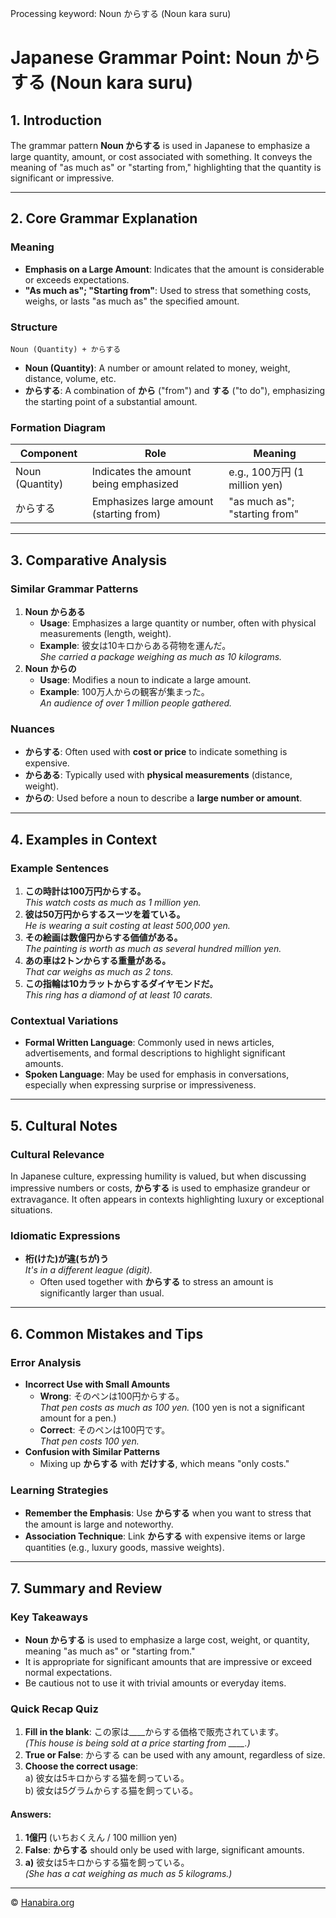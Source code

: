 Processing keyword: Noun からする (Noun kara suru)
# Japanese Grammar Point: Noun からする (Noun kara suru)

## 1. Introduction
The grammar pattern **Noun からする** is used in Japanese to emphasize a large quantity, amount, or cost associated with something. It conveys the meaning of "as much as" or "starting from," highlighting that the quantity is significant or impressive.

---
## 2. Core Grammar Explanation
### Meaning
- **Emphasis on a Large Amount**: Indicates that the amount is considerable or exceeds expectations.
- **"As much as"; "Starting from"**: Used to stress that something costs, weighs, or lasts "as much as" the specified amount.
### Structure
```
Noun (Quantity) + からする
```
- **Noun (Quantity)**: A number or amount related to money, weight, distance, volume, etc.
- **からする**: A combination of **から** ("from") and **する** ("to do"), emphasizing the starting point of a substantial amount.
### Formation Diagram
| Component            | Role                                 | Meaning                           |
|----------------------|--------------------------------------|-----------------------------------|
| Noun (Quantity)      | Indicates the amount being emphasized | e.g., 100万円 (1 million yen)     |
| からする            | Emphasizes large amount (starting from) | "as much as"; "starting from"     |
---
## 3. Comparative Analysis
### Similar Grammar Patterns
1. **Noun からある**
   - **Usage**: Emphasizes a large quantity or number, often with physical measurements (length, weight).
   - **Example**: 彼女は10キロからある荷物を運んだ。  
     *She carried a package weighing as much as 10 kilograms.*
2. **Noun からの**
   - **Usage**: Modifies a noun to indicate a large amount.
   - **Example**: 100万人からの観客が集まった。  
     *An audience of over 1 million people gathered.*
### Nuances
- **からする**: Often used with **cost or price** to indicate something is expensive.
- **からある**: Typically used with **physical measurements** (distance, weight).
- **からの**: Used before a noun to describe a **large number or amount**.
---
## 4. Examples in Context
### Example Sentences
1. **この時計は100万円からする。**  
   *This watch costs as much as 1 million yen.*
2. **彼は50万円からするスーツを着ている。**  
   *He is wearing a suit costing at least 500,000 yen.*
3. **その絵画は数億円からする価値がある。**  
   *The painting is worth as much as several hundred million yen.*
4. **あの車は2トンからする重量がある。**  
   *That car weighs as much as 2 tons.*
5. **この指輪は10カラットからするダイヤモンドだ。**  
   *This ring has a diamond of at least 10 carats.*
### Contextual Variations
- **Formal Written Language**: Commonly used in news articles, advertisements, and formal descriptions to highlight significant amounts.
- **Spoken Language**: May be used for emphasis in conversations, especially when expressing surprise or impressiveness.
---
## 5. Cultural Notes
### Cultural Relevance
In Japanese culture, expressing humility is valued, but when discussing impressive numbers or costs, **からする** is used to emphasize grandeur or extravagance. It often appears in contexts highlighting luxury or exceptional situations.
### Idiomatic Expressions
- **桁(けた)が違(ちが)う**  
  *It's in a different league (digit).*  
  - Often used together with **からする** to stress an amount is significantly larger than usual.
---
## 6. Common Mistakes and Tips
### Error Analysis
- **Incorrect Use with Small Amounts**
  - **Wrong**: そのペンは100円からする。  
    *That pen costs as much as 100 yen.* (100 yen is not a significant amount for a pen.)
  - **Correct**: そのペンは100円です。  
    *That pen costs 100 yen.*
- **Confusion with Similar Patterns**
  - Mixing up **からする** with **だけする**, which means "only costs."
### Learning Strategies
- **Remember the Emphasis**: Use **からする** when you want to stress that the amount is large and noteworthy.
- **Association Technique**: Link **からする** with expensive items or large quantities (e.g., luxury goods, massive weights).
---
## 7. Summary and Review
### Key Takeaways
- **Noun からする** is used to emphasize a large cost, weight, or quantity, meaning "as much as" or "starting from."
- It is appropriate for significant amounts that are impressive or exceed normal expectations.
- Be cautious not to use it with trivial amounts or everyday items.
### Quick Recap Quiz
1. **Fill in the blank**: この家は____からする価格で販売されています。  
   *(This house is being sold at a price starting from ____.)*
2. **True or False**: からする can be used with any amount, regardless of size.
3. **Choose the correct usage**:  
   a) 彼女は5キロからする猫を飼っている。  
   b) 彼女は5グラムからする猫を飼っている。
#### Answers:
1. **1億円** (いちおくえん / 100 million yen)
2. **False**: **からする** should only be used with large, significant amounts.
3. **a)** 彼女は5キロからする猫を飼っている。  
   *(She has a cat weighing as much as 5 kilograms.)*


---

© [Hanabira.org](https://hanabira.org)
